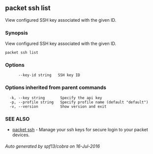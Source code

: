 ## packet ssh list

View configured SSH key associated with the given ID.

### Synopsis


View configured SSH key associated with the given ID.

```
packet ssh list
```

### Options

```
      --key-id string   SSH key ID
```

### Options inherited from parent commands

```
  -k, --key string       Specify the api key
  -p, --profile string   Specify profile name (default "default")
  -v, --version          Show version and exit
```

### SEE ALSO
* [packet ssh](packet_ssh.md)	 - Manage your ssh keys for secure login to your packet devices.

###### Auto generated by spf13/cobra on 16-Jul-2016
